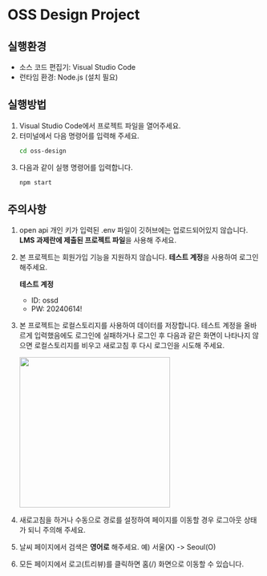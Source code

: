 # OSS Design Project

## 실행환경
- 소스 코드 편집기: Visual Studio Code
- 런타임 환경: Node.js (설치 필요)

## 실행방법
1. Visual Studio Code에서 프로젝트 파일을 열어주세요.
2. 터미널에서 다음 명령어를 입력해 주세요.
   ```bash
   cd oss-design
   ```
3. 다음과 같이 실행 명령어를 입력합니다.
   ```bash
   npm start
   ```

## 주의사항
1. open api 개인 키가 입력된 .env 파일이 깃허브에는 업로드되어있지 않습니다. **LMS 과제란에 제출된 프로젝트 파일**을 사용해 주세요.
2. 본 프로젝트는 회원가입 기능을 지원하지 않습니다. **테스트 계정**을 사용하여 로그인해주세요.

   **테스트 계정**
   - ID: ossd
   - PW: 20240614!

3. 본 프로젝트는 로컬스토리지를 사용하여 데이터를 저장합니다. 테스트 계정을 올바르게 입력했음에도 로그인에 실패하거나 로그인 후 다음과 같은 화면이 나타나지 않으면 로컬스토리지를 비우고 새로고침 후 다시 로그인을 시도해 주세요.

   <img src="https://github.com/JJyen/oss-design/assets/129050370/ee6e92d2-934b-495e-807a-21e5298bfe70" width="300" height="300"/>

5. 새로고침을 하거나 수동으로 경로를 설정하여 페이지를 이동할 경우 로그아웃 상태가 되니 주의해 주세요.
6. 날씨 페이지에서 검색은 **영어로** 해주세요. 예) 서울(X) -> Seoul(O)
7. 모든 페이지에서 로고(트리뷰)를 클릭하면 홈(/) 화면으로 이동할 수 있습니다.
